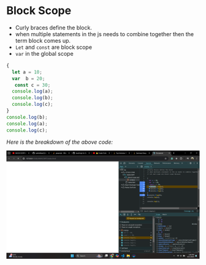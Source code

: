 # Block Scope 
- Curly braces define the block.
- when multiple statements in the js needs to combine together then the term block comes up.
- `Let` and `const` are block scope 
- `var` in the global scope

``` js
{
  let a = 10;
  var  b = 20;
   const c = 30;
  console.log(a);
  console.log(b);
  console.log(c);
}
console.log(b);
console.log(a);
console.log(c);
```
*Here is the breakdown of the above code:*


<img src="./image/Screenshot (247).png">
